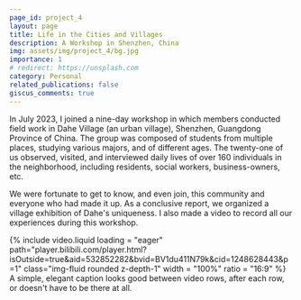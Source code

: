 ```yaml
---
page_id: project_4
layout: page
title: Life in the Cities and Villages
description: A Workshop in Shenzhen, China
img: assets/img/project_4/bg.jpg
importance: 1
# redirect: https://unsplash.com
category: Personal
related_publications: false
giscus_comments: true
---
```


In July 2023, I joined a nine-day workshop in which members conducted field work in Dahe Village (an urban village), Shenzhen, Guangdong Province of China. The group was composed of students from multiple places, studying various majors, and of different ages. The twenty-one of us observed, visited, and interviewed daily lives of over 160 individuals in the neighborhood, including residents, social workers, business-owners, etc. 

We were fortunate to get to know, and even join, this community and everyone who had made it up. As a conclusive report, we organized a village exhibition of Dahe's uniqueness. I also made a video to record all our experiences during this workshop. 

<div class="row mt-3">
    <div class="col-sm mt-3 mt-md-0">
        {% include video.liquid loading = "eager" path="player.bilibili.com/player.html?isOutside=true&aid=532852282&bvid=BV1du411N79k&cid=1248628443&p=1" class="img-fluid rounded z-depth-1" width = "100%" ratio = "16:9" %}
    </div>
</div>
<div class="caption">
    A simple, elegant caption looks good between video rows, after each row, or doesn't have to be there at all.
</div>

